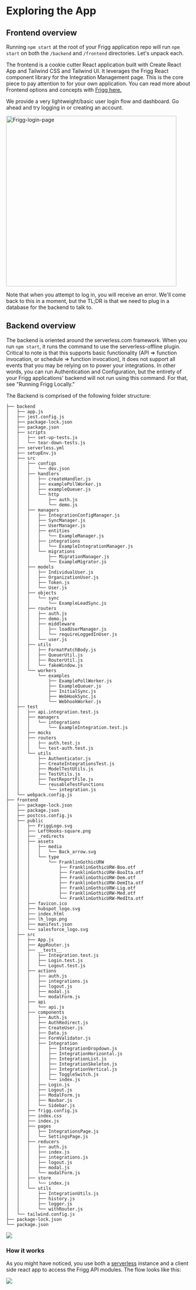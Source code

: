 # Exploring the App

## **Frontend overview**

Running `npm start` at the root of your Frigg application repo will run `npm start` on both the `/backend` and `/frontend` directories. Let's unpack each.

The frontend is a cookie cutter React application built with Create React App and Tailwind CSS and Tailwind UI. It leverages the Frigg React component library for the Integration Management page. This is the core piece to pay attention to for your own application. You can read more about Frontend options and concepts with [Frigg here.](../../../reference/architecture.md)

We provide a very lightweight/basic user login flow and dashboard. Go ahead and try logging in or creating an account.

<img width="461" alt="Frigg-login-page" src="https://user-images.githubusercontent.com/3011407/210785998-457ab95f-7b7c-4f02-892b-57477c75708a.png">

Note that when you attempt to log in, you will receive an error. We'll come back to this in a moment, but the TL;DR  is that we need to plug in a database for the backend to talk to.

## Backend overview

The backend is oriented around the serverless.com framework. When you run `npm start`, it runs the command to use the serverless-offline plugin. Critical to note is that this supports basic functionality (API => function invocation, or schedule => function invocation), it does not support all events that you may be relying on to power your integrations. In other words, you can run Authentication and Configuration, but the entirety of your Frigg applications' backend will not run using this command. For that, see "Running Frigg Locally."

The Backend is comprised of the following folder structure:

```
├── backend
│   ├── app.js
│   ├── jest.config.js
│   ├── package-lock.json
│   ├── package.json
│   ├── scripts
│   │   ├── set-up-tests.js
│   │   └── tear-down-tests.js
│   ├── serverless.yml
│   ├── setupEnv.js
│   ├── src
│   │   ├── configs
│   │   │   └── dev.json
│   │   ├── handlers
│   │   │   ├── createHandler.js
│   │   │   ├── examplePollWorker.js
│   │   │   ├── exampleQueuer.js
│   │   │   └── http
│   │   │       ├── auth.js
│   │   │       └── demo.js
│   │   ├── managers
│   │   │   ├── IntegrationConfigManager.js
│   │   │   ├── SyncManager.js
│   │   │   ├── UserManager.js
│   │   │   ├── entities
│   │   │   │   └── ExampleManager.js
│   │   │   ├── integrations
│   │   │   │   └── ExampleIntegrationManager.js
│   │   │   └── migrations
│   │   │       ├── MigrationManager.js
│   │   │       └── ExampleMigrator.js
│   │   ├── models
│   │   │   ├── IndividualUser.js
│   │   │   ├── OrganizationUser.js
│   │   │   ├── Token.js
│   │   │   └── User.js
│   │   ├── objects
│   │   │   └── sync
│   │   │       └── ExampleLeadSync.js
│   │   ├── routers
│   │   │   ├── auth.js
│   │   │   ├── demo.js
│   │   │   ├── middleware
│   │   │   │   ├── loadUserManager.js
│   │   │   │   └── requireLoggedInUser.js
│   │   │   └── user.js
│   │   ├── utils
│   │   │   ├── FormatPatchBody.js
│   │   │   ├── QueuerUtil.js
│   │   │   ├── RouterUtil.js
│   │   │   └── fakeWindow.js
│   │   └── workers
│   │       └── examples
│   │           ├── ExamplePollWorker.js
│   │           ├── ExampleQueuer.js
│   │           ├── InitialSync.js
│   │           ├── WebHookSync.js
│   │           └── WebhookWorker.js
│   ├── test
│   │   ├── api.integration.test.js
│   │   ├── managers
│   │   │   └── integrations
│   │   │       └── ExampleIntegration.test.js
│   │   ├── mocks
│   │   ├── routers
│   │   │   ├── auth.test.js
│   │   │   └── test-auth.test.js
│   │   └── utils
│   │       ├── Authenticator.js
│   │       ├── CreateIntegrationsTest.js
│   │       ├── ModelTestUtils.js
│   │       ├── TestUtils.js
│   │       ├── TextReportFile.js
│   │       └── reusableTestFunctions
│   │           └── integration.js
│   └── webpack.config.js
├── frontend
│   ├── package-lock.json
│   ├── package.json
│   ├── postcss.config.js
│   ├── public
│   │   ├── FriggLogo.svg
│   │   ├── LeftHooks-square.png
│   │   ├── _redirects
│   │   ├── assets
│   │   │   ├── media
│   │   │   │   └── Back_arrow.svg
│   │   │   └── type
│   │   │       └── FranklinGothicURW
│   │   │           ├── FranklinGothicURW-Boo.otf
│   │   │           ├── FranklinGothicURW-BooIta.otf
│   │   │           ├── FranklinGothicURW-Dem.otf
│   │   │           ├── FranklinGothicURW-DemIta.otf
│   │   │           ├── FranklinGothicURW-Lig.otf
│   │   │           ├── FranklinGothicURW-Med.otf
│   │   │           └── FranklinGothicURW-MedIta.otf
│   │   ├── favicon.ico
│   │   ├── hubspot_logo.svg
│   │   ├── index.html
│   │   ├── lh_logo.png
│   │   ├── manifest.json
│   │   └── salesforce_logo.svg
│   ├── src
│   │   ├── App.js
│   │   ├── AppRouter.js
│   │   ├── __tests__
│   │   │   ├── Integration.test.js
│   │   │   ├── Login.test.js
│   │   │   └── Logout.test.js
│   │   ├── actions
│   │   │   ├── auth.js
│   │   │   ├── integrations.js
│   │   │   ├── logout.js
│   │   │   ├── modal.js
│   │   │   └── modalForm.js
│   │   ├── api
│   │   │   └── api.js
│   │   ├── components
│   │   │   ├── Auth.js
│   │   │   ├── AuthRedirect.js
│   │   │   ├── CreateUser.js
│   │   │   ├── Data.js
│   │   │   ├── FormValidator.js
│   │   │   ├── Integration
│   │   │   │   ├── IntegrationDropdown.js
│   │   │   │   ├── IntegrationHorizontal.js
│   │   │   │   ├── IntegrationList.js
│   │   │   │   ├── IntegrationSkeleton.js
│   │   │   │   ├── IntegrationVertical.js
│   │   │   │   ├── ToggleSwitch.js
│   │   │   │   └── index.js
│   │   │   ├── Login.js
│   │   │   ├── Logout.js
│   │   │   ├── ModalForm.js
│   │   │   ├── Navbar.js
│   │   │   └── Sidebar.js
│   │   ├── frigg.config.js
│   │   ├── index.css
│   │   ├── index.js
│   │   ├── pages
│   │   │   ├── IntegrationsPage.js
│   │   │   └── SettingsPage.js
│   │   ├── reducers
│   │   │   ├── auth.js
│   │   │   ├── index.js
│   │   │   ├── integrations.js
│   │   │   ├── logout.js
│   │   │   ├── modal.js
│   │   │   └── modalForm.js
│   │   ├── store
│   │   │   └── index.js
│   │   └── utils
│   │       ├── IntegrationUtils.js
│   │       ├── history.js
│   │       ├── logger.js
│   │       └── withRouter.js
│   └── tailwind.config.js
├── package-lock.json
└── package.json
```

![](../../../.gitbook/assets/screencapture-demo-friggframework-org-integrations-2022.png)

### How it works

As you might have noticed, you use both a [serverless](https://aws.amazon.com/serverless/) instance and a client side react app to access the Frigg API modules. The flow looks like this:

![](<../../../.gitbook/assets/Screen Shot 2022-04-11 at 10.52.07 AM.png>)
